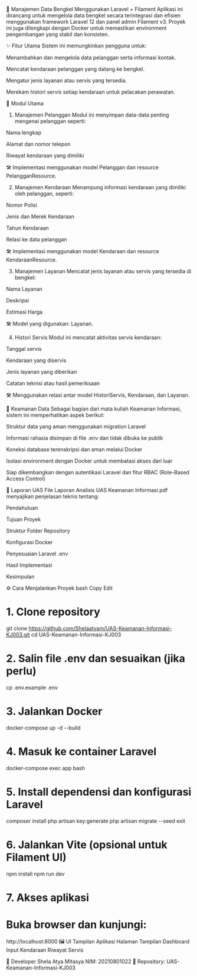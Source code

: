 🔧 Manajemen Data Bengkel Menggunakan Laravel + Filament
Aplikasi ini dirancang untuk mengelola data bengkel secara terintegrasi dan efisien menggunakan framework Laravel 12 dan panel admin Filament v3. Proyek ini juga dilengkapi dengan Docker untuk memastikan environment pengembangan yang stabil dan konsisten.

✨ Fitur Utama
Sistem ini memungkinkan pengguna untuk:

Menambahkan dan mengelola data pelanggan serta informasi kontak.

Mencatat kendaraan pelanggan yang datang ke bengkel.

Mengatur jenis layanan atau servis yang tersedia.

Merekam histori servis setiap kendaraan untuk pelacakan perawatan.

📌 Modul Utama
1. Manajemen Pelanggan
Modul ini menyimpan data-data penting mengenai pelanggan seperti:

Nama lengkap

Alamat dan nomor telepon

Riwayat kendaraan yang dimiliki

🛠 Implementasi menggunakan model Pelanggan dan resource PelangganResource.

2. Manajemen Kendaraan
Menampung informasi kendaraan yang dimiliki oleh pelanggan, seperti:

Nomor Polisi

Jenis dan Merek Kendaraan

Tahun Kendaraan

Relasi ke data pelanggan

🛠 Implementasi menggunakan model Kendaraan dan resource KendaraanResource.

3. Manajemen Layanan
Mencatat jenis layanan atau servis yang tersedia di bengkel:

Nama Layanan

Deskripsi

Estimasi Harga

🛠 Model yang digunakan: Layanan.

4. Histori Servis
Modul ini mencatat aktivitas servis kendaraan:

Tanggal servis

Kendaraan yang diservis

Jenis layanan yang diberikan

Catatan teknisi atau hasil pemeriksaan

🛠 Menggunakan relasi antar model HistoriServis, Kendaraan, dan Layanan.

🔐 Keamanan Data
Sebagai bagian dari mata kuliah Keamanan Informasi, sistem ini memperhatikan aspek berikut:

Struktur data yang aman menggunakan migration Laravel

Informasi rahasia disimpan di file .env dan tidak dibuka ke publik

Koneksi database terenskripsi dan aman melalui Docker

Isolasi environment dengan Docker untuk membatasi akses dari luar

Siap dikembangkan dengan autentikasi Laravel dan fitur RBAC (Role-Based Access Control)

📝 Laporan UAS
File Laporan Analisis UAS Keamanan Informasi.pdf menyajikan penjelasan teknis tentang:

Pendahuluan

Tujuan Proyek

Struktur Folder Repository

Konfigurasi Docker

Penyesuaian Laravel .env

Hasil Implementasi

Kesimpulan

⚙️ Cara Menjalankan Proyek
bash
Copy
Edit
# 1. Clone repository
git clone https://github.com/Shelaatyam/UAS-Keamanan-Informasi-KJ003.git
cd UAS-Keamanan-Informasi-KJ003

# 2. Salin file .env dan sesuaikan (jika perlu)
cp .env.example .env

# 3. Jalankan Docker
docker-compose up -d --build

# 4. Masuk ke container Laravel
docker-compose exec app bash

# 5. Install dependensi dan konfigurasi Laravel
composer install
php artisan key:generate
php artisan migrate --seed
exit

# 6. Jalankan Vite (opsional untuk Filament UI)
npm install
npm run dev

# 7. Akses aplikasi
# Buka browser dan kunjungi:
http://localhost:8000
🖼️ UI Tampilan Aplikasi
Halaman	Tampilan
Dashboard	
Input Kendaraan	
Riwayat Servis	

👤 Developer
Shela Atya Mitasya
NIM: 20210801022
📁 Repository: UAS-Keamanan-Informasi-KJ003
